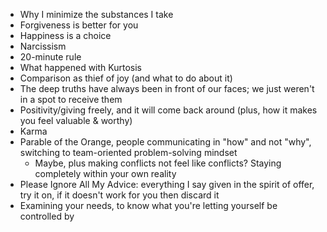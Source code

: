- Why I minimize the substances I take
- Forgiveness is better for you
- Happiness is a choice
- Narcissism
- 20-minute rule
- What happened with Kurtosis
- Comparison as thief of joy (and what to do about it)
- The deep truths have always been in front of our faces; we just weren't in a spot to receive them
- Positivity/giving freely, and it will come back around (plus, how it makes you feel valuable & worthy)
- Karma
- Parable of the Orange, people communicating in "how" and not "why", switching to team-oriented problem-solving mindset
    - Maybe, plus making conflicts not feel like conflicts? Staying completely within your own reality
- Please Ignore All My Advice: everything I say given in the spirit of offer, try it on, if it doesn't work for you then discard it
- Examining your needs, to know what you're letting yourself be controlled by
